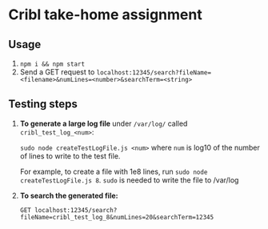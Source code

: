 # Cribl take-home assignment

## Usage 
1. `npm i && npm start`
2. Send a GET request to `localhost:12345/search?fileName=<filename>&numLines=<number>&searchTerm=<string>`

## Testing steps
1. **To generate a large log file** under `/var/log/` called `cribl_test_log_<num>`:

   `sudo node createTestLogFile.js <num>` where `num` is log10 of the number of lines to write to the test file.
   
   For example, to create a file with 1e8 lines, run `sudo node createTestLogFile.js 8`. `sudo` is needed to write the file to /var/log
3. **To search the generated file:**
   
    `GET localhost:12345/search?fileName=cribl_test_log_8&numLines=20&searchTerm=12345`
